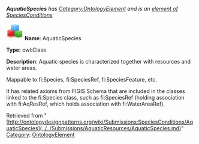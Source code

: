 ___AquaticSpecies__ has [Category:OntologyElement](../../Category/OntologyElement.md "Category:OntologyElement") and is an [element of](../../Property/ElementOf.md "Property:ElementOf") [SpeciesConditions](../../Submissions/SpeciesConditions.md "Submissions:SpeciesConditions")_


  




[![Class](../../images/thumb/2/27/Class.gif/45px-Class.gif)](../../Image/Class.gif.md "Class")
__Name__: AquaticSpecies 


__Type:__ owl:Class 


__Description__: Aquatic species is characterized together with resources and water areas. 


Mappable to fi:Species, fi:SpeciesRef, fi:SpeciesFeature, etc.


It has related axioms from FIGIS Schema that are included in the classes linked to the fi:Species class, such as fi:SpeciesRef (holding association with fi:AqResRef, which holds association with fi:WaterAreaRef). 





Retrieved from "[http://ontologydesignpatterns.org/wiki/Submissions:SpeciesConditions/AquaticSpecies](../../Submissions/AquaticResources/AquaticSpecies.md)"
 [Category](http://ontologydesignpatterns.org/wiki/Special:Categories "Special:Categories"): [OntologyElement](../../Category/OntologyElement.md "Category:OntologyElement")